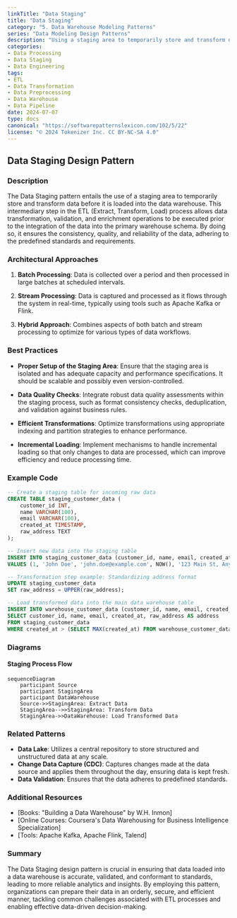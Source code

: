 ```yaml
---
linkTitle: "Data Staging"
title: "Data Staging"
category: "5. Data Warehouse Modeling Patterns"
series: "Data Modeling Design Patterns"
description: "Using a staging area to temporarily store and transform data before loading into the data warehouse."
categories:
- Data Processing
- Data Staging
- Data Engineering
tags:
- ETL
- Data Transformation
- Data Preprocessing
- Data Warehouse
- Data Pipeline
date: 2024-07-07
type: docs
canonical: "https://softwarepatternslexicon.com/102/5/22"
license: "© 2024 Tokenizer Inc. CC BY-NC-SA 4.0"
---
```


## Data Staging Design Pattern

### Description

The Data Staging pattern entails the use of a staging area to temporarily store and transform data before it is loaded into the data warehouse. This intermediary step in the ETL (Extract, Transform, Load) process allows data transformation, validation, and enrichment operations to be executed prior to the integration of the data into the primary warehouse schema. By doing so, it ensures the consistency, quality, and reliability of the data, adhering to the predefined standards and requirements.

### Architectural Approaches

1. **Batch Processing**: Data is collected over a period and then processed in large batches at scheduled intervals.
  
2. **Stream Processing**: Data is captured and processed as it flows through the system in real-time, typically using tools such as Apache Kafka or Flink.
  
3. **Hybrid Approach**: Combines aspects of both batch and stream processing to optimize for various types of data workflows.

### Best Practices

- **Proper Setup of the Staging Area**: Ensure that the staging area is isolated and has adequate capacity and performance specifications. It should be scalable and possibly even version-controlled.

- **Data Quality Checks**: Integrate robust data quality assessments within the staging process, such as format consistency checks, deduplication, and validation against business rules.

- **Efficient Transformations**: Optimize transformations using appropriate indexing and partition strategies to enhance performance.

- **Incremental Loading**: Implement mechanisms to handle incremental loading so that only changes to data are processed, which can improve efficiency and reduce processing time.

### Example Code

```sql
-- Create a staging table for incoming raw data
CREATE TABLE staging_customer_data (
    customer_id INT,
    name VARCHAR(100),
    email VARCHAR(100),
    created_at TIMESTAMP,
    raw_address TEXT
);

-- Insert new data into the staging table
INSERT INTO staging_customer_data (customer_id, name, email, created_at, raw_address)
VALUES (1, 'John Doe', 'john.doe@example.com', NOW(), '123 Main St, Anytown, USA');

-- Transformation step example: Standardizing address format
UPDATE staging_customer_data
SET raw_address = UPPER(raw_address);

-- Load transformed data into the main data warehouse table
INSERT INTO warehouse_customer_data (customer_id, name, email, created_at, address)
SELECT customer_id, name, email, created_at, raw_address AS address
FROM staging_customer_data
WHERE created_at > (SELECT MAX(created_at) FROM warehouse_customer_data);
```

### Diagrams

#### Staging Process Flow

```mermaid
sequenceDiagram
    participant Source
    participant StagingArea
    participant DataWarehouse
    Source->>StagingArea: Extract Data
    StagingArea-->>StagingArea: Transform Data
    StagingArea->>DataWarehouse: Load Transformed Data
```

### Related Patterns

- **Data Lake**: Utilizes a central repository to store structured and unstructured data at any scale.
- **Change Data Capture (CDC)**: Captures changes made at the data source and applies them throughout the day, ensuring data is kept fresh.
- **Data Validation**: Ensures that the data adheres to predefined standards.

### Additional Resources

- [Books: "Building a Data Warehouse" by W.H. Inmon]
- [Online Courses: Coursera's Data Warehousing for Business Intelligence Specialization]
- [Tools: Apache Kafka, Apache Flink, Talend]

### Summary

The Data Staging design pattern is crucial in ensuring that data loaded into a data warehouse is accurate, validated, and conformant to standards, leading to more reliable analytics and insights. By employing this pattern, organizations can prepare their data in an orderly, secure, and efficient manner, tackling common challenges associated with ETL processes and enabling effective data-driven decision-making.
